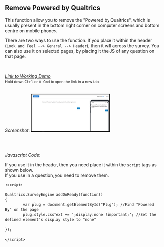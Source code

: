 ## Remove Powered by Qualtrics

This function allow you to remove the "Powered by Qualtrics", which is usually present in the bottom right corner on computer screens and bottom centre on mobile phones.

There are two ways to use the function. If you place it within the header (`Look and Feel --> General --> Header`), then it will across the survey. You can also use it on selected pages, by placing it the JS of any question on that page.

<br><br>
[*Link to Working Demo*](https://iima.au1.qualtrics.com/jfe/preview/SV_2rCRZYIQqNq0nzv/BL_50ayDWeUd6ErdeR?Q_SurveyVersionID=current) 
<small><br>Hold down <kbd>Ctrl</kbd> or <kbd>⌘ Cmd</kbd> to open the link in a new tab</small>
<br><br>

*Screenshot*:
<kbd>
 <img src="../screenshots/removed_powered_by_qualtrics.png" title="removed_powered_by_qualtrics" alt="removed_powered_by_qualtrics" style="width:50%; border: 2px solid"/>
 </kbd>

<br><br>

*Javascript Code*:

If you use it in the header, then you need place it within the `script` tags as shown below.  
If you use in a question, you need to remove them.

```
<script>

Qualtrics.SurveyEngine.addOnReady(function()
{
        var plug = document.getElementById("Plug"); //Find "Powered By" on the page
        plug.style.cssText += ';display:none !important;'; //Set the defined element's display style to "none"

});

</script>
```